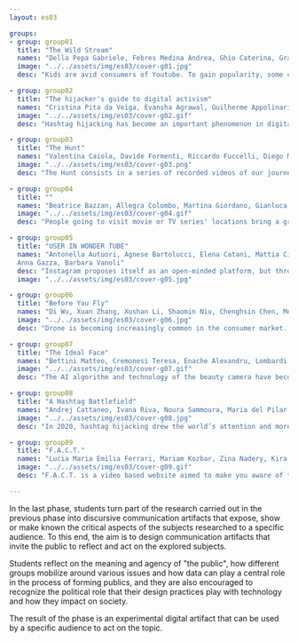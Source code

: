 ```yaml
---
layout: es03

groups:
- group: group01
  title: "The Wild Stream"
  names: "Della Pepa Gabriele, Febres Medina Andrea, Ghio Caterina, Granzotto Francesca, Rondi Paola, Stefani Elena"
  image: "../../assets/img/es03/cover-g01.jpg"
  desc: "Kids are avid consumers of Youtube. To gain popularity, some creators hide inappropriate contents in kids' most loved cartoons, manipulating them, while also eluding YouTube’s supervising systems. This phenomenon, born in 2014 and still ongoing, is called ElsaGate."

- group: group02
  title: "The hijacker's guide to digital activism"
  names: "Cristina Pita da Veiga, Evansha Agrawal, Guilherme Appolinario, Maria Almeida, Natalia Malaver, Rebeca Vittorazo"
  image: "../../assets/img/es03/cover-g02.gif"
  desc: "Hashtag hijacking has become an important phenomenon in digital activism, yet many online users don’t know their way around it. This project provides aims to understand these collective actions and encourages the audience to participate in online conversations."

- group: group03
  title: "The Hunt"
  names: "Valentina Caiola, Davide Formenti, Riccardo Fuccelli, Diego Morra, Francesco Mugnaini, Andrea Pronzati"
  image: "../../assets/img/es03/cover-g03.png"
  desc: "The Hunt consists in a series of recorded videos of our journey through Instagram influencers’ conspiratorial content. The goal of the research is to inform the audience of the existence of verified profiles sharing misleading or false information."

- group: group04
  title: ""
  names: "Beatrice Bazzan, Allegra Colombo, Martina Giordano, Gianluca Misto, Ludovica Piro, Irina Stojsic"
  image: "../../assets/img/es03/cover-g04.gif"
  desc: "People going to visit movie or TV series' locations bring a growth in tourism, but they can also have a negative impact on the environment and residents. Since they aren’t meant to be tourist places, they are not prepared for the masses of people and their peculiar behaviours."

- group: group05
  title: "USER IN WONDER TUBE"
  names: "Antonella Autuori, Agnese Bartolucci, Elena Catani, Mattia Cittadino,
  Anna Gazza, Barbara Vanoli"
  desc: "Instagram proposes itself as an open-minded platform, but through the use of policies about nudity, it denies its users' freedom of expression. Our communication aim is to inform, making the users reflect: which vision of our society do we have according Instagram policies?"
  image: "../../assets/img/es03/cover-g05.jpg"

- group: group06
  title: "Before You Fly"
  names: "Di Wu, Xuan Zhang, Xushan Li, Shaomin Niu, Chenghsin Chen, Mengxue Jin"
  image: "../../assets/img/es03/cover-g06.jpg"
  desc: "Drone is becoming increasingly common in the consumer market. However, many drone owners are not aware of its basic laws and regulations. Our goal is to inform and raise awareness about the regulations of drone flying for the owners."

- group: group07
  title: "The Ideal Face"
  names: "Bettini Matteo, Cremonesi Teresa, Enache Alexandru, Lombardi Giovanni, Pagano Valentina, Ren Pengyuan"
  image: "../../assets/img/es03/cover-g07.gif"
  desc: "The AI algorithm and technology of the beauty camera have become mature, and people can modify facial photos through the standards provided by the algorithm. This similar beauty can be quickly copied.But it also makes the user's aesthetics convergent and boring."

- group: group08
  title: "A Hashtag Battlefield"
  names: "Andrej Cattaneo, Ivana Riva, Noura Sammoura, Maria del Pilar Suarez Anzorena, Arthur van der Werf, Yueling Wu"
  image: "../../assets/img/es03/cover-g08.jpg"
  desc: "In 2020, hashtag hijacking drew the world’s attention and more than once made the news. By telling the stories of three hijacked hashtags, this project invites the user to learn more about it and reflect on the impacts it might have on the consumption of information on Twitter."

- group: group09
  title: "F.A.C.T."
  names: "Lucia Maria Emilia Ferrari, Mariam Kozbar, Zina Nadery, Kira Pyatakova, Situ Yuming, Xu Mengting"
  image: "../../assets/img/es03/cover-g09.gif"
  desc: "F.A.C.T. is a video based website aimed to make you aware of the large presence of conspiracy theory videos on TikTok. By experiencing F.A.C.T. you’ll discover how conspiracy theory videos can enter your life through TikTok without you even noticing them."

---
```


In the last phase, students turn part of the research carried out in the previous phase into discursive communication artifacts that expose, show or make known the critical aspects of the subjects researched to a specific audience. To this end, the aim is to design communication artifacts that invite the public to reflect and act on the explored subjects.

Students reflect on the meaning and agency of "the public", how different groups mobilize around various issues and how data can play a central role in the process of forming publics, and they are also encouraged to recognize the political role that their design practices play with technology and how they impact on society.

The result of the phase is an experimental digital artifact that can be used by a specific audience to act on the topic.
